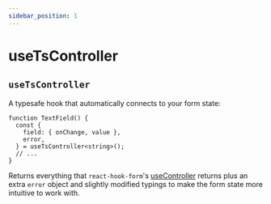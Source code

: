 ```yaml
---
sidebar_position: 1
---
```


# useTsController

## `useTsController`

A typesafe hook that automatically connects to your form state:

```tsx
function TextField() {
  const {
    field: { onChange, value },
    error,
  } = useTsController<string>();
  // ...
}
```

Returns everything that `react-hook-form`'s [useController](https://react-hook-form.com/api/usecontroller) returns plus an extra `error` object and slightly modified typings to make the form state more intuitive to work with.
